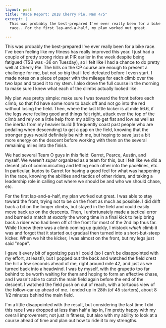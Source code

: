 ```yaml
---
layout: post
title: "Race Report: 2018 Cherry Pie, Men 4/5"
excerpt: |
  This was probably the best-prepared I've ever really been for a bike
  race...For the first lap-and-a-half, my plan worked out great.

---
```


This was probably the best-prepared I've ever really been for a bike race. I've
been feeling like my fitness has really improved this year. I just had a
couple of pretty strong rides at PIR earlier in the week despite being fatigued
(TSB was -36 on Tuesday), so I felt like I had a chance to do pretty well at
Cherry Pie. The hills on the CP course are enough to present a challenge for me,
but not *so* big that I feel defeated before I even start. I made notes on a
piece of paper with the mileage for each climb over the two laps and taped it to
my stem.  I also drove the full course in the morning to make sure I knew what
each of the climbs actually looked like.

My plan was pretty simple: make sure I was toward the front before each climb,
so that I'd have some room to back off and not go into the red without losing
the field. Then, where the last little kicker is at mile 56.6, if the legs were
feeling good and things felt right, attack over the top of the climb and rely on
a little help from my ability to get flat and low as well as the inertia from my
heavier build (I frequently coast past people who are pedaling when descending)
to get a gap on the field, knowing that the stronger guys would definitely be
with me, but hoping to save just a bit more energy on the descent before working
with them on the several remaining miles into the finish.

We had several Team O guys in this field: Garret, Pearce, Austin, and myself. We
weren't *super* organized as a team for this, but I felt like we did a decent
job of communicating and letting each other into the pacelines, etc. In
particular, kudos to Garret for having a good feel for what was happening in the
race, knowing the abilities and tactics of other riders, and taking a leadership
role in calling out where we should be and who we should chase, etc.

For the first lap-and-a-half, my plan worked out great. I was able to stay
toward the front, trying not to be *on* the front as much as possible. I did
drift back a bit on the longer climbs, but stayed in the field and could easily
move back up on the descents. Then, I unfortunately made a tactical error and
burned a match at *exactly* the wrong time in a final kick to help bring back a
rider who had been off of the front for most of the 2nd lap thus far. While I
knew there was a climb coming up quickly, I mistook *which* climb it was and
forgot that it started out gradual then turned into a short-but-steep kicker.
When we hit the kicker, I was almost on the front, but my legs just said "nope".

I gave it every bit of agonizing push I could (so I can't be disappointed with
my effort, at least!), but I popped out the back and watched the field crest the
hill a few seconds ahead of me, right around mile 42, and just as we turned back
into a headwind. I was by myself, with the grupetto too far behind to be worth
waiting for them and hoping to form an effective chase, and I wasn't able to
catch the main field again before the end of the descent. I watched the field
push on out of reach, with a tortuous view of the follow-car up ahead of me. I
ended up in 28th (of 45 starters), about 8 1/2 minutes behind the main field.

I'm a little disappointed with the result, but considering the last time I did
this race I was dropped at less than half a lap in, I'm pretty happy with my
overall improvement; not just in fitness, but also with my ability to look at a
course ahead of time and plan out how to ride it to my strengths.
